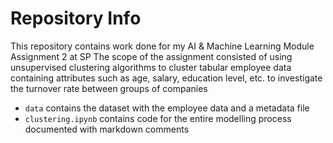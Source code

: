 # Repository Info

This repository contains work done for my AI & Machine Learning Module Assignment 2 at SP
The scope of the assignment consisted of using unsupervised clustering algorithms to cluster tabular employee data containing attributes such as age, salary, education level, etc. to investigate the turnover rate between groups of companies

- `data` contains the dataset with the employee data and a metadata file
- `clustering.ipynb` contains code for the entire modelling process documented with markdown comments
